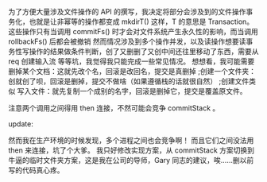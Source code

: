 为了方便大量涉及文件操作的 API 的撰写，我决定将部分会涉及到的文件操作事务化，也就是让非幂等的操作都变成 mkdirT() 这样，T 的意思是 Transaction。
这些操作只有当调用 commitFs() 时才会对文件系统产生永久性的影响，而当调用 rollbackFs() 后都会被撤销
然而情况涉及到多个操作并发，以及读操作想要读事务性写操作的结果做条件判断，创了又删删了又创中间还往里移动了东西，需要从 req 创建输入流 等等坑，我觉得我只能完成一些常见情况。
想想看，我可能需要删掉某个文档：这就先改个名，回滚是改回名，提交是真删掉 ;创建一个文件夹：创就创了呗，回滚是删掉，提交不做啥（如果遵循栈的话就很自然） ;创建文件类似
写入文件：就先复制一个成别的名字，回滚是删掉它，提交是覆盖原文件。

注意两个调用之间得用 then 连接，不然可能会竞争 commitStack 。

update:

然而我在生产环境的时候发现，多个进程之间也会竞争啊！ 而且它们之间没法用 then 来连接，坑了个大爹。
我只好修改实现方案，从 commitStack 方案切换到牛逼的临时文件夹方案，这是我在公司的导师，Gary 同志的建议，唉……删以前写的代码真心疼。
